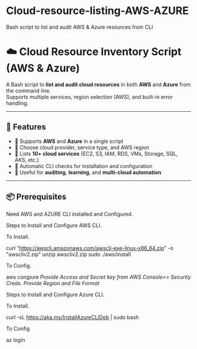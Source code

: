 # Cloud-resource-listing-AWS-AZURE
Bash script to list and audit AWS &amp; Azure resources from CLI

# ☁️ Cloud Resource Inventory Script (AWS & Azure)

A Bash script to **list and audit cloud resources** in both **AWS** and **Azure** from the command line.  
Supports multiple services, region selection (AWS), and built-in error handling.

---

## 🚀 Features

- 🔹 Supports **AWS** and **Azure** in a single script
- 🔹 Choose cloud provider, service type, and AWS region
- 🔹 Lists **10+ cloud services** (EC2, S3, IAM, RDS, VMs, Storage, SQL, AKS, etc.)
- 🔹 Automatic CLI checks for installation and configuration
- 🔹 Useful for **auditing**, **learning**, and **multi-cloud automation**

---

## 📦 Prerequisites

Need AWS and AZURE CLI installed and Configured.

Steps to Install and Configure AWS CLI.

To Install.

curl "https://awscli.amazonaws.com/awscli-exe-linux-x86_64.zip" -o "awscliv2.zip"
unzip awscliv2.zip
sudo ./aws/install

To Config.

aws congiure
*Provide Access and Secret key from AWS Console>> Securtiy Creds.*
*Provide Region and File Format*

Steps to Install and Configure Azure CLI.

To Install.

curl -sL https://aka.ms/InstallAzureCLIDeb | sudo bash

To Config

az login
